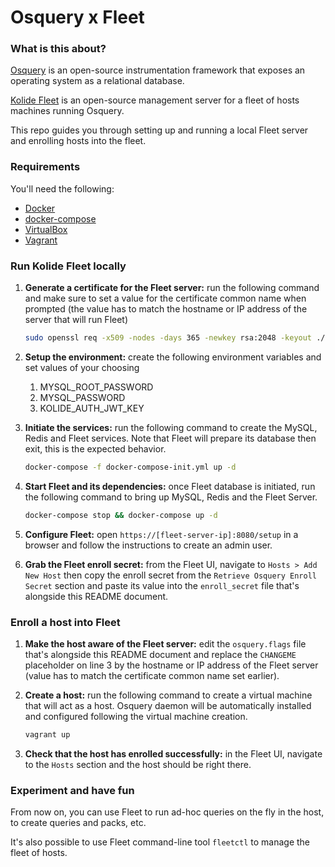 
# Osquery x Fleet

### What is this about?
[Osquery](http://osquery.io/) is an open-source instrumentation framework that exposes an operating system as a relational database.

[Kolide Fleet](https://www.kolide.com/fleet/) is an open-source management server for a fleet of hosts machines running Osquery.

This repo guides you through setting up and running a local Fleet server and enrolling hosts into the fleet.

### Requirements

You'll need the following:
- [Docker](https://docs.docker.com/engine/install/)
- [docker-compose](https://docs.docker.com/compose/install/)
- [VirtualBox](https://www.virtualbox.org/)
- [Vagrant](https://www.vagrantup.com/)

### Run Kolide Fleet locally
1. **Generate a certificate for the Fleet server:** run the following command and make sure to set a value for the certificate common name when prompted (the value has to match the hostname or IP address of the server that will run Fleet)
    ```bash
   sudo openssl req -x509 -nodes -days 365 -newkey rsa:2048 -keyout ./cert/kolide.key -out ./cert/kolide.cert
    ```

1. **Setup the environment:** create the following environment variables and set values of your choosing
    1. MYSQL_ROOT_PASSWORD
    1. MYSQL_PASSWORD
    1. KOLIDE_AUTH_JWT_KEY

1. **Initiate the services:** run the following command to create the MySQL, Redis and Fleet services. Note that Fleet will prepare its database then exit, this is the expected behavior.
    ```bash
   docker-compose -f docker-compose-init.yml up -d
    ```

1. **Start Fleet and its dependencies:** once Fleet database is initiated, run the following command to bring up MySQL, Redis and the Fleet Server.
    ```bash
   docker-compose stop && docker-compose up -d
    ```

1. **Configure Fleet:** open `https://[fleet-server-ip]:8080/setup` in a browser and follow the instructions to create an admin user.

1. **Grab the Fleet enroll secret:** from the Fleet UI, navigate to `Hosts > Add New Host` then copy the enroll secret from the `Retrieve Osquery Enroll Secret` section and paste its value into the `enroll_secret` file that's alongside this README document.

### Enroll a host into Fleet
1. **Make the host aware of the Fleet server:** edit the `osquery.flags` file that's alongside this README document and replace the `CHANGEME` placeholder on line 3 by the hostname or IP address of the Fleet server (value has to match the certificate common name set earlier).

1. **Create a host:** run the following command to create a virtual machine that will act as a host. Osquery daemon will be automatically installed and configured following the virtual machine creation.
    ```bash
    vagrant up
    ```

1. **Check that the host has enrolled successfully:** in the Fleet UI, navigate to the `Hosts` section and the host should be right there.

### Experiment and have fun
From now on, you can use Fleet to run ad-hoc queries on the fly in the host, to create queries and packs, etc.

It's also possible to use Fleet command-line tool `fleetctl` to manage the fleet of hosts.
